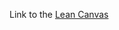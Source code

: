Link to the [Lean Canvas](https://docs.google.com/presentation/d/1W0b32L1q9sXHKKHpflaLHgYqrNwHXsUx1ukksLRniN8/edit?usp=sharing)
